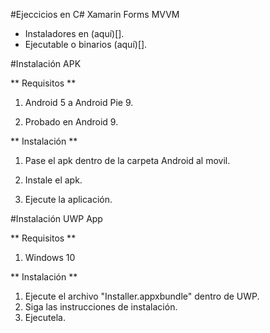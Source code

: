 ﻿#Ejeccicios en C# Xamarin Forms MVVM

- Instaladores en (aquí)[].
- Ejecutable o binarios (aquí)[].

#Instalación APK

** Requisitos **

1. Android 5 a Android Pie 9.

2. Probado en Android 9.

 

** Instalación **

1. Pase el apk dentro de la carpeta Android al movil.

2. Instale el apk.

3. Ejecute la aplicación.

#Instalación UWP App

** Requisitos **
1. Windows 10

** Instalación **
1. Ejecute el archivo "Installer.appxbundle" dentro de UWP.
2. Siga las instrucciones de instalación.
3. Ejecutela.